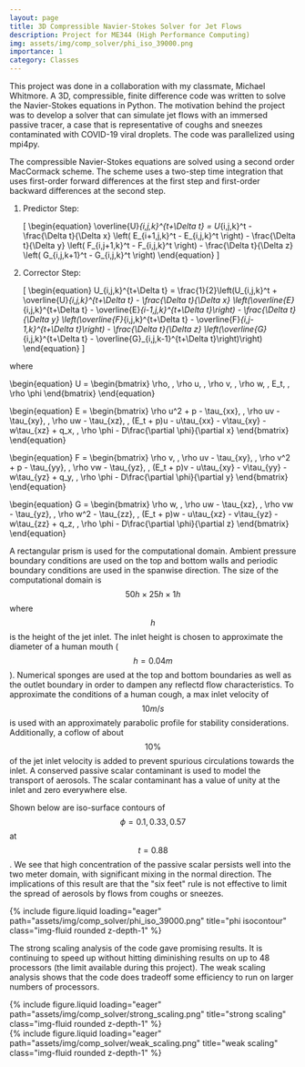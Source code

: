 ```yaml
---
layout: page
title: 3D Compressible Navier-Stokes Solver for Jet Flows
description: Project for ME344 (High Performance Computing)
img: assets/img/comp_solver/phi_iso_39000.png
importance: 1
category: Classes
---
```


This project was done in a collaboration with my classmate, Michael Whitmore. A 3D, compressible, finite difference code was written to solve the Navier-Stokes equations in Python. The motivation behind the project was to develop a solver that can simulate jet flows with an immersed passive tracer, a case that is representative of coughs and sneezes contaminated with COVID-19 viral droplets. The code was parallelized using mpi4py. 

The compressible Navier-Stokes equations are solved using a second order MacCormack scheme. The scheme uses a two-step time integration that uses first-order forward differences at the first step and first-order backward differences at the second step. 

1.  Predictor Step:

    \[
    \begin{equation}
        \overline{U}_{i,j,k}^{t+\Delta t} = U_{i,j,k}^t - \frac{\Delta t}{\Delta x} \left( E_{i+1,j,k}^t - E_{i,j,k}^t \right) - \frac{\Delta t}{\Delta y} \left( F_{i,j+1,k}^t - F_{i,j,k}^t \right) - \frac{\Delta t}{\Delta z} \left( G_{i,j,k+1}^t - G_{i,j,k}^t \right)
    \end{equation}
    \]

2.  Corrector Step:

    \[
    \begin{equation}
        U_{i,j,k}^{t+\Delta t} = \frac{1}{2}\left(U_{i,j,k}^t + \overline{U}_{i,j,k}^{t+\Delta t} - \frac{\Delta t}{\Delta x} \left(\overline{E}_{i,j,k}^{t+\Delta t} - \overline{E}_{i-1,j,k}^{t+\Delta t}\right) - \frac{\Delta t}{\Delta y} \left(\overline{F}_{i,j,k}^{t+\Delta t} - \overline{F}_{i,j-1,k}^{t+\Delta t}\right) - \frac{\Delta t}{\Delta z} \left(\overline{G}_{i,j,k}^{t+\Delta t} - \overline{G}_{i,j,k-1}^{t+\Delta t}\right)\right)
    \end{equation}
    \]

where 

\begin{equation}
U = \begin{bmatrix}
\rho, \, \rho u, \, \rho v, \, \rho w, \, E_t, \, \rho \phi
\end{bmatrix}
\end{equation}

\begin{equation}
E = \begin{bmatrix}
\rho u^2 + p - \tau_{xx}, \, \rho uv - \tau_{xy}, \, \rho uw - \tau_{xz}, \, (E_t + p)u - u\tau_{xx} - v\tau_{xy} - w\tau_{xz} + q_x, \, \rho \phi - D\frac{\partial \phi}{\partial x}
\end{bmatrix}
\end{equation}

\begin{equation}
F = \begin{bmatrix}
\rho v, \, \rho uv - \tau_{xy}, \, \rho v^2 + p - \tau_{yy}, \, \rho vw - \tau_{yz}, \, (E_t + p)v - u\tau_{xy} - v\tau_{yy} - w\tau_{yz} + q_y, \, \rho \phi - D\frac{\partial \phi}{\partial y}
\end{bmatrix}
\end{equation}

\begin{equation}
G = \begin{bmatrix}
\rho w, \, \rho uw - \tau_{xz}, \, \rho vw - \tau_{yz}, \, \rho w^2 - \tau_{zz}, \, (E_t + p)w - u\tau_{xz} - v\tau_{yz} - w\tau_{zz} + q_z, \, \rho \phi - D\frac{\partial \phi}{\partial z}
\end{bmatrix}
\end{equation}

A rectangular prism is used for the computational domain. Ambient pressure boundary conditions are used on the top and bottom walls and periodic boundary conditions are used in the spanwise direction. The size of the computational domain is $$50h \times 25h \times 1h$$ where $$h$$ is the height of the jet inlet. The inlet height is chosen to approximate the diameter of a human mouth ($$h = 0.04m$$). Numerical sponges are used at the top and bottom boundaries as well as the outlet boundary in order to dampen any reflectd flow characteristics. To approximate the conditions of a human cough, a max inlet velocity of $$10m/s$$ is used with an approximately parabolic profile for stability considerations. Additionally, a coflow of about $$10\%$$ of the jet inlet velocity is added to prevent spurious circulations towards the inlet. A conserved passive scalar contaminant is used to model the transport of aerosols. The scalar contaminant has a value of unity at the inlet and zero everywhere else. 

Shown below are iso-surface contours of $$\phi = {0.1, 0.33, 0.57}$$ at $$t = 0.88$$. We see that high concentration of the passive scalar persists well into the two meter domain, with significant mixing in the normal direction. The implications of this result are that the "six feet" rule is not effective to limit the spread of aerosols by flows from coughs or sneezes. 

<div class="row">
    <div class="col-sm mt-3 mt-md-0">
        {% include figure.liquid loading="eager" path="assets/img/comp_solver/phi_iso_39000.png" title="phi isocontour" class="img-fluid rounded z-depth-1" %}
    </div>
</div>

The strong scaling analysis of the code gave promising results. It is continuing to speed up without hitting diminishing results on up to 48 processors (the limit available during this project). The weak scaling analysis shows that the code does tradeoff some efficiency to run on larger numbers of processors. 

<div class="row">
    <div class="col-sm mt-3 mt-md-0">
        {% include figure.liquid loading="eager" path="assets/img/comp_solver/strong_scaling.png" title="strong scaling" class="img-fluid rounded z-depth-1" %}
    </div>
    <div class="col-sm mt-3 mt-md-0">
        {% include figure.liquid loading="eager" path="assets/img/comp_solver/weak_scaling.png" title="weak scaling" class="img-fluid rounded z-depth-1" %}
    </div>
</div>


